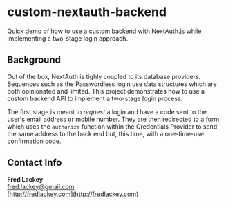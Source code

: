 # custom-nextauth-backend

Quick demo of how to use a custom backend with NextAuth.js while implementing a two-stage login approach.

## Background  

Out of the box, NextAuth is tighly coupled to its database providers.  Sequences such as the Passwordless login use data structures which are both opinionated and limited.  This project demonstrates how to use a custom backend API to implement a two-stage login process.  

The first stage is meant to _request_ a login and have a code sent to the user's email address or mobile number.  They are then redirected to a form which uses the `authorize` function within the Credentials Provider to send the same address to the back end but, this time, with a one-time-use confirmation code.

## Contact Info  

**Fred Lackey**  
[fred.lackey@gmail.com](mailto:fred.lackey@gmail.com)  
[http://fredlackey.com](http://fredlackey.com)  
